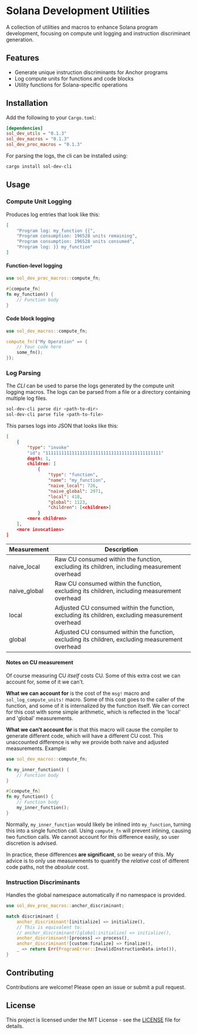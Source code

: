 # Solana Development Utilities

A collection of utilities and macros to enhance Solana program development, focusing on compute unit logging and instruction discriminant generation.

## Features

- Generate unique instruction discriminants for Anchor programs
- Log compute units for functions and code blocks
- Utility functions for Solana-specific operations

## Installation

Add the following to your `Cargo.toml`:

```toml
[dependencies]
sol_dev_utils = "0.1.3"
sol_dev_macros = "0.1.3"
sol_dev_proc_macros = "0.1.3"
```

For parsing the logs, the cli can be installed using:
```bash
cargo install sol-dev-cli
```

## Usage

### Compute Unit Logging

Produces log entries that look like this:
```json
[
    "Program log: my_function {{",
    "Program consumption: 196528 units remaining",
    "Program consumption: 196528 units consumed",
    "Program log: }} my_function"
]
```
#### Function-level logging
```rust
use sol_dev_proc_macros::compute_fn;

#[compute_fn]
fn my_function() {
    // Function body
}
```



#### Code block logging
```rust
use sol_dev_macros::compute_fn;

compute_fn!("My Operation" => {
    // Your code here
    some_fn();
});
```

### Log Parsing

The *CLI* can be used to parse the logs generated by the compute unit logging macros. 
The logs can be parsed from a file or a directory containing multiple log files.
```bash
sol-dev-cli parse dir <path-to-dir>
sol-dev-cli parse file <path-to-file>
```

This parses logs into JSON that looks like this:
```json
[
    {
        "type": "invoke"
        "id": "11111111111111111111111111111111111111111111"
        depth: 1,
        children: [
            {
                "type": "function",
                "name": "my_function",
                "naive_local": 726,
                "naive_global": 2971,
                "local": 418,
                "global": 1123,
                "children": [<children>]
            } 
        <more children>
    ],
    <more invocations>
]
```

| Measurement | Description |
|-------------|-------------|
| naive_local | Raw CU consumed within the function, excluding its children, including measurement overhead |
| naive_global | Raw CU consumed within the function, excluding its children, including measurement overhead |
| local | Adjusted CU consumed within the function, excluding its children, excluding measurement overhead |
| global | Adjusted CU consumed within the function, excluding its children, excluding measurement overhead |



#### Notes on CU measurement
Of course measuring CU *itself* costs CU. Some of this extra cost we can account for, some of it we can't.

**What we can account for** is the cost of the `msg!` macro and `sol_log_compute_units!` macro.
Some of this cost goes to the caller of the function, and some of it is internalized by the function itself.
We can correct for this cost with some simple arithmetic, which is reflected in the 'local' and 'global' measurements.

**What we can't account for** is that this macro will cause the compiler to generate different code, which will have a different CU cost.
This unaccounted difference is why we provide both naive and adjusted measurements.
Example:
```rust
use sol_dev_macros::compute_fn;

fn my_inner_function() {
    // Function body
}

#[compute_fn]
fn my_function() {
    // Function body
    my_inner_function();
}
```

Normally, `my_inner_function` would likely be inlined into `my_function`, turning this into a single function call.
Using `compute_fn` will prevent inlining, causing two function calls.
We cannot account for this difference easily, so user discretion is advised.

In practice, these differences **are significant**, so be weary of this.
My advice is to only use measurements to quantify the *relative* cost of different code paths, not the *absolute* cost.


### Instruction Discriminants
Handles the global namespace automatically if no namespace is provided.

```rust
use sol_dev_proc_macros::anchor_discriminant;

match discriminant {
    anchor_discriminant![initialize] => initialize(),
    // This is equivalent to:
    // anchor_discriminant![global:initialize] => initialize(),
    anchor_discriminant![process] => process(),
    anchor_discriminant![custom:finalize] => finalize(),
    _ => return Err(ProgramError::InvalidInstructionData.into()),
}
```


## Contributing
Contributions are welcome! Please open an issue or submit a pull request.

## License
This project is licensed under the MIT License - see the [LICENSE](LICENSE) file for details.
